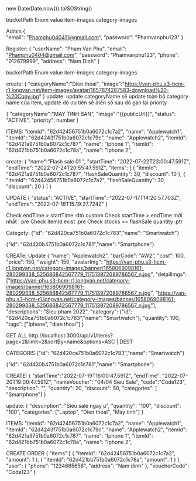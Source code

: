 new Date(Date.now()).toISOString()

bucketPath Enum value
item-images
category-images

<!-- -------------------------------------AUTH MODULE -->

Admin
{  
 "email": "Phamphu040411@gmail.com",
"password": "Phamvanphu123"
}

Register:
{
"userName": "Pham Van Phu",
"email": "Phamphu0404@gmail.com",
"password": "Phamvanphu123",
"phone": "012679999",
"address": "Nam Dinh"
}

<!-- ------------------------------UPLOAD MODULE -->

bucketPath Enum value
item-images
category-images

<!-- -------------------------------CATEGORY MODULE -->

create:
{
"categoryName":"Dien thoai",
"image":"https://van-phu.s3-hcm-r1.longvan.net/item-images/avatar/1657874287583-download%20-%20Copy.jpg"
}
update:
update categoryName sẽ update toàn bộ category name của item, update độ ưu tiên sẽ điền số sau đó gán lại priority

{
"categoryName":"MAY TINH BAN",
"image":"{{publicUrl}}",
"status": "ACTIVE",
"priority": number
}

<!-- ------------------------------------------FLASHSALE MODULE -->

ITEMS:
"itemId": "62d42456751b0a6072c1c7a2",
"name": "Applewatch1",
"itemId": "62d4243f751b0a6072c1c79c",
"name": "Applewatch2",
"itemId": "62d421a9751b0a6072c1c787",
"name": "Iphone 1",
"itemId": "62d421bb751b0a6072c1c78a",
"name": "Iphone 2",

create:
{
"name":"Flash sale 01 ",
"startTime": "2022-07-22T23:00:47.591Z",
"endTime": "2022-07-24T20:55:47.591Z",
"items":
[
{
"itemId": "62d421a9751b0a6072c1c787",
"flashSaleQuantity": 30,
"discount": 10
},
{
"itemId": "62d42456751b0a6072c1c7a2",
"flashSaleQuantity": 30,
"discount": 20
}
]
}

UPDATE
{
"status": "ACTIVE",
"startTime": "2022-07-17T14:20:57.703Z",
"endTime": "2022-07-18T15:19:27.724Z"
}

Check endTime > startTime :dto custom
Check startTime > endTime mới nhất : pre
Check itemId exist :pre
Check stocks >= flashSale quantity :ptr

<!-- --------------------------------ITEMS MODULE -->

Categoty:
{"id": "62d420ca751b0a6072c1c783","name": "Smartwatch"}

{"id": "62d420b4751b0a6072c1c781","name": "Smartphone"}

CREATe, Update
{
"name": "Applewatch2",
"barCode": "AW2",
"cost": 100,
"price": 150,
"weight": 150,
"avatarImg": "https://van-phu.s3-hcm-r1.longvan.net/category-images/banner/1658069098161-280299338_525686842567779_117513972089786567_n.jpg",
"detailImgs": ["https://van-phu.s3-hcm-r1.longvan.net/category-images/banner/1658069098161-280299338_525686842567779_117513972089786567_n.jpg", "https://van-phu.s3-hcm-r1.longvan.net/category-images/banner/1658069098161-280299338_525686842567779_117513972089786567_n.jpg"],
"descriptions": "Sieu pham 2022",
"category": {"id": "62d420ca751b0a6072c1c783","name": "Smartwatch"},
"quantity": 100,
"tags": ["Iphone", "dien thoai"]
}

GET ALL
http://localhost:3000/api/v1/items?page=2&limit=2&sortBy=name&options=ASC | DEST

<!-------------------------------------------VOUCHER -->

CATEGORIS
{"id": "62d420ca751b0a6072c1c783","name": "Smartwatch"}

{"id": "62d420b4751b0a6072c1c781","name": "Smartphone"}

CREATE:
{
"startTime":"2022-07-19T16:00:47.591Z",
"endTime": "2022-07-20T19:00:47.591Z",
"nameVoucher": "04/04 Sieu Sale",
"code":"Code123",
"description": "",
"quantity": 20,
"discount": 50,
"categories": [ "Smartphone"]
}

update:
{
"description": "Sieu sale ngay u",
"quantity": "100",
"discount": "100",
"categories": ["Laptop", "Dien thoai", "May tinh"]
}

<!-- --------------------------------ORDER -->

ITEMS:
"itemId": "62d42456751b0a6072c1c7a2",
"name": "Applewatch1",
"itemId": "62d4243f751b0a6072c1c79c",
"name": "Applewatch2",
"itemId": "62d421a9751b0a6072c1c787",
"name": "Iphone 1",
"itemId": "62d421bb751b0a6072c1c78a",
"name": "Iphone 2",

CREATE ORDER
{
"items":[
{
"itemId": "62d42456751b0a6072c1c7a2",
"amount": 1
},
{
"itemId": "62d421bb751b0a6072c1c78a",
"amount": 1
}
],
"user": {
"phone": "1234665656",
"address": "Nam dinh"
},
"voucherCode": "Code123"
}
